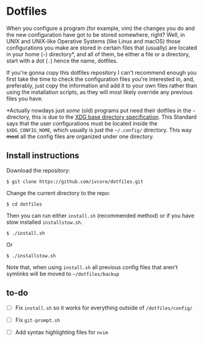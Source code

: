 # Dotfiles
When you configure a program (for example, vim) the changes you do and the new configuration have got to be stored somewhere, right? Well, in UNIX and UNIX-like Operative Systems (like Linux and macOS) those configurations you make are stored in certain files that (usually) are located in your home (`~`) directory*, and all of them, be either a file or a directory, start with a dot (`.`) hence the name, dotfiles.

If you're gonna copy this dotfiles repository I can't recommend enough you first take the time to check the configuration files you're interested in, and, preferably, just copy the information and add it to your own files rather than using the installation scripts, as they will most likely override any previous files you have.

*Actually nowdays just _some_ (old) programs put need their dotfiles in the `~` directory, this is due to the [XDG base directory specification](https://standards.freedesktop.org/basedir-spec/basedir-spec-latest.html). This Standard says that the user configurations must be located inside the `$XDG_CONFIG_HOME`, which usually is just the `~/.config/` directory. This way ~~most~~ all the config files are organized under one directory.

## Install instructions
Download the repository:

    $ git clone https://github.com/ivcore/dotfiles.git
    
Change the current directory to the repo:

    $ cd dotfiles
    
Then you can run either `install.sh` (recommended method) or if you have stow installed `installstow.sh`.

    $ ./install.sh
    
Or

    $ ./installstow.sh

Note that, when using `install.sh` all previous config files that aren't symlinks will be moved to `~/dotfiles/backup`
## to-do
- [ ] Fix `install.sh` so it works for everything outside of `/dotfiles/config/`
- [ ] Fix `git-prompt.sh`
- [ ] Add syntax highlighting files for `nvim`

